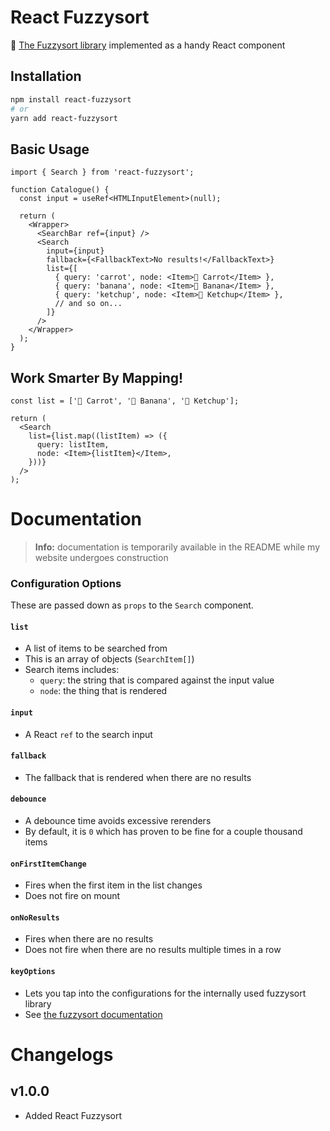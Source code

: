 # React Fuzzysort

🔎 [The Fuzzysort library](https://github.com/farzher/fuzzysort) implemented as a handy React component

## Installation

```bash
npm install react-fuzzysort
# or
yarn add react-fuzzysort
```

## Basic Usage

```tsx
import { Search } from 'react-fuzzysort';

function Catalogue() {
  const input = useRef<HTMLInputElement>(null);

  return (
    <Wrapper>
      <SearchBar ref={input} />
      <Search
        input={input}
        fallback={<FallbackText>No results!</FallbackText>}
        list={[
          { query: 'carrot', node: <Item>🥕 Carrot</Item> },
          { query: 'banana', node: <Item>🍌 Banana</Item> },
          { query: 'ketchup', node: <Item>🍅 Ketchup</Item> },
          // and so on...
        ]}
      />
    </Wrapper>
  );
}
```

## Work Smarter By Mapping!

```tsx
const list = ['🥕 Carrot', '🍌 Banana', '🍅 Ketchup'];

return (
  <Search
    list={list.map((listItem) => ({
      query: listItem,
      node: <Item>{listItem}</Item>,
    }))}
  />
);
```

# Documentation

> **Info:** documentation is temporarily available in the README while my website undergoes construction

### Configuration Options

These are passed down as `props` to the `Search` component.

#### `list`

- A list of items to be searched from
- This is an array of objects (`SearchItem[]`)
- Search items includes:
  - `query`: the string that is compared against the input value
  - `node`: the thing that is rendered

#### `input`

- A React `ref` to the search input

#### `fallback`

- The fallback that is rendered when there are no results

#### `debounce`

- A debounce time avoids excessive rerenders
- By default, it is `0` which has proven to be fine for a couple thousand items

#### `onFirstItemChange`

- Fires when the first item in the list changes
- Does not fire on mount

#### `onNoResults`

- Fires when there are no results
- Does not fire when there are no results multiple times in a row

#### `keyOptions`

- Lets you tap into the configurations for the internally used fuzzysort library
- See [the fuzzysort documentation](https://github.com/farzher/fuzzysort)

# Changelogs

## v1.0.0

- Added React Fuzzysort
